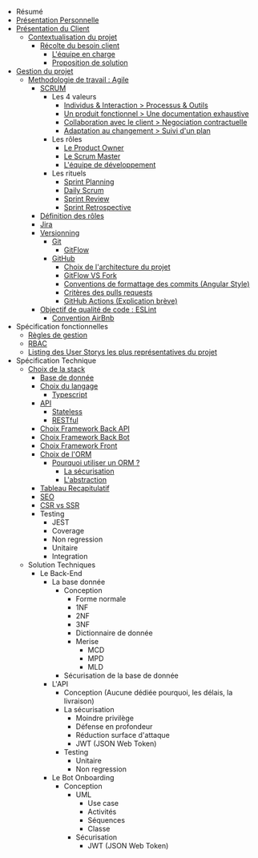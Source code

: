 - Résumé
- <a href='./self-pres.md'>Présentation Personnelle</a>
- <a href='./project-pres.md'>Présentation du Client</a>
  - <a href='./project-pres.md#context'>Contextualisation du projet</a>
    - <a href='./project-pres#client'>Récolte du besoin client</a>
      - <a href='./project-pres.md#team'>L'équipe en charge</a>
      - <a href='./project-pres.md#proposition-de-solution--discord-vs-from-sratch'>Proposition de solution</a>
- <a href='./project-management.md'>Gestion du projet</a>
  - <a href='./project-management.md#méthodologie-de-travail--agile'>Methodologie de travail : Agile
      - <a href='./project-management.md#scrum'>SCRUM</a>
        - Les 4 valeurs
          - <a href='./project-management.md#individus--interaction--processus--outils'>Individus & Interaction > Processus & Outils</a>
          - <a href='./project-management.md#un-produit-fonctionnel--une-documentation-exhaustive'>Un produit fonctionnel > Une documentation exhaustive</a>
          - <a href='./project-management.md#collaboration-avec-le-client--negociation-contractuelle'>Collaboration avec le client > Negociation contractuelle</a>
          - <a href='./project-management.md#adaptation-au-changement--suivi-dun-plan'>Adaptation au changement > Suivi d'un plan</a>
        - Les rôles
          - <a href='./project-management.md#product-owner'>Le Product Owner</a>
          - <a href='./project-management.md#le-scrum-master'>Le Scrum Master</a>
          - <a href='./project-management.md#léquipe-de-développement'>L'équipe de développement</a>
        - Les rituels
          - <a href='./project-management.md#sprint-planning'>Sprint Planning</a>
          - <a href='./project-management.md#daily-scrum'>Daily Scrum</a>
          - <a href='./project-management.md#sprint-review'>Sprint Review</a>
          - <a href='./project-management.md#sprint-retrospective'>Sprint Retrospective</a>
      - <a href='./project-management.md#définition-des-rôles'>Définition des rôles</a>
      - <a href='./project-management.md#jira'>Jira</a>
    - <a href='./project-management.md#versionning'>Versionning</a>
      - <a href='./project-management.md#git'>Git</a>
        - <a href='./project-management.md#gitflow'>GitFlow</a>
      - <a href='./project-management.md#github'>GitHub</a>
        - <a href='./project-management.md#mono-repository-vs-multi-repository'>Choix de l'architecture du projet</a>
        - <a href='./project-management.md#gitflow-vs-fork'>GitFlow VS Fork</a>
        - <a href='./project-management.md#convention-de-formatage-des-commits'>Conventions de formattage des commits (Angular Style)</a>
        - <a href='./project-management.md#critères-des-pull-requests'>Critères des pulls requests</a>
        - <a href='./project-management.md#github-actions'>GitHub Actions (Explication brève)</a>
    - <a href='./project-management.md#qualité-de-code--eslint'>Objectif de qualité de code : ESLint</a>
      - <a href='./project-management.md#la-convention-airbnb'>Convention AirBnb</a>
- Spécification fonctionnelles
  - <a href='./gestion-rules.md'>Règles de gestion</a>
  - <a href='./rbac.md'>RBAC</a>
  - <a href='./user-stories.md'>Listing des User Storys les plus représentatives du projet</a>
- Spécification Technique
  - <a href='./stack-choice.md'>Choix de la stack</a>
    - <a href='./stack-choice.md#la-base-de-données--postgresql'>Base de donnée</a>
    - <a href='./stack-choice.md#choix-du-langage'>Choix du langage</a>
      - <a href='./stack-choice.md#typescript'>Typescript</a>
    - <a href='./stack-choice.md#api'>API</a>
      - <a href='./stack-choice.md#stateless'>Stateless</a>
      - <a href='./stack-choice.md#restful-api'>RESTful</a>
    - <a href='./stack-choice.md#analyse-du-framework-back-end-api'>Choix Framework Back API</a>
    - <a href='./stack-choice.md#choix-du-framework-back-end-bot'>Choix Framework Back Bot</a>
    - <a href='./stack-choice.md#analyse-du-framework-front-end'>Choix Framework Front</a>
    - <a href='./stack-choice.md#analyse-de-lorm-object-relationnal-mapping'>Choix de l'ORM</a>
      - <a href='./stack-choice.md#pourquoi-utiliser-un-orm'>Pourquoi utiliser un ORM ?</a>
        - <a href='./stack-choice.md#la-sécurisation'>La sécurisation</a>
        - <a href='./stack-choice.md#labstraction'>L'abstraction</a>
    - <a href='./stack-choice.md#tableau-récapitulatif'>Tableau Recapitulatif</a>
    - <a href='./stack-choice.md#seo'>SEO</a>
    - <a href='./stack-choice.md#csr'>CSR vs SSR</a>
    - Testing
      - JEST
      - Coverage
      - Non regression
      - Unitaire
      - Integration
  - Solution Techniques
    - Le Back-End
      - La base donnée
        - Conception
          - Forme normale
          - 1NF
          - 2NF
          - 3NF
          - Dictionnaire de donnée
          - Merise
            - MCD
            - MPD
            - MLD
        - Sécurisation de la base de donnée
      - L'API
        - Conception (Aucune dédiée pourquoi, les délais, la livraison)
        - La sécurisation
          - Moindre privilège
          - Défense en profondeur
          - Réduction surface d'attaque
          - JWT (JSON Web Token)
        - Testing
          - Unitaire
          - Non regression
      - Le Bot Onboarding
        - Conception
          - UML
            - Use case
            - Activités
            - Séquences
            - Classe
          - Sécurisation
            - JWT (JSON Web Token)
